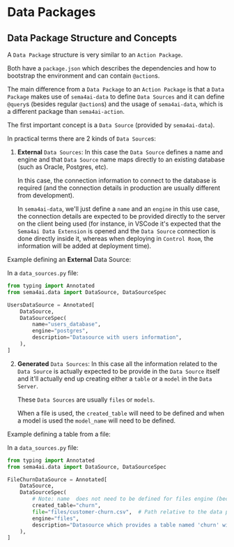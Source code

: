 # Data Packages

## Data Package Structure and Concepts

A `Data Package` structure is very similar to an `Action Package`.

Both have a `package.json` which describes the dependencies and how to bootstrap the environment and
can contain `@action`s.

The main difference from a `Data Package` to an `Action Package` is that a `Data Package` makes use of `sema4ai-data` to define
`Data Sources` and it can define `@query`s (besides regular `@action`s) and the usage of `sema4ai-data`,
which is a different package than `sema4ai-action`.

The first important concept is a `Data Source` (provided by `sema4ai-data`).

In practical terms there are 2 kinds of `Data Source`s:

1. **External** `Data Sources`: In this case the `Data Source` defines a name and engine and that `Data Source` name
   maps directly to an existing database (such as Oracle, Postgres, etc).

   In this case, the connection information to connect to the database is required (and the connection details
   in production are usually different from development).

   In `sema4ai-data`, we'll just define a `name` and an `engine` in this use case, the connection details are
   expected to be provided directly to the server on the client being used (for instance, in VSCode it's expected
   that the `Sema4ai Data Extension` is opened and the `Data Source` connection is done directly inside it, whereas
   when deploying in `Control Room`, the information will be added at deployment time).

Example defining an **External** Data Source:

In a `data_sources.py` file:

```python
from typing import Annotated
from sema4ai.data import DataSource, DataSourceSpec

UsersDataSource = Annotated[
    DataSource,
    DataSourceSpec(
        name="users_database",
        engine="postgres",
        description="Datasource with users information",
    ),
]
```

2. **Generated** `Data Sources`: In this case all the information related to the `Data Source` is actually expected
   to be provide in the `Data Source` itself and it'll actually end up creating either a `table` or a `model`
   in the `Data Server`.

   These `Data Sources` are usually `files` or `models`.

   When a file is used, the `created_table` will need to be defined and when a model is used the `model_name` will
   need to be defined.

Example defining a table from a file:

In a `data_sources.py` file:

```python
from typing import Annotated
from sema4ai.data import DataSource, DataSourceSpec

FileChurnDataSource = Annotated[
    DataSource,
    DataSourceSpec(
        # Note: name  does not need to be defined for files engine (because in this case the data source name is always files)
        created_table="churn",
        file="files/customer-churn.csv",  # Path relative to the data package root
        engine="files",
        description="Datasource which provides a table named 'churn' with customer churn data.",
    ),
]
```
